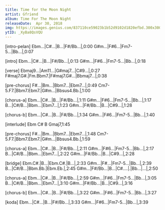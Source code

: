 ```yaml
---
title: Time for the Moon Night
artist: Gfriend
album: Time For The Moon Night
releaseDate:  Apr 30, 2018
img: https://images.genius.com/837110ce59023b1b52d9102d1820efbd.300x300x1.png
ytID: _XyBa8QsVQU
---
```


[intro-pelan]
Ebm...|C#...|B...|F#/Bb...|,0:00
G#m...|F#6...|Fm7-5...|Bb...|,0:07

[intro]
Ebm...|C#...|B...|F#/Bb...|,0:13
G#m...|F#6...|Fm7-5...|Bb...|,0:18

[verse] 
Ebmaj9...|Am11...|G#maj7...|C#9...|,0:27
F#maj7.G#.|Fm.Bbm7.|F#maj7.G#...|Bbmaj7...|,0:38

[pre-chorus]
F#...|Bm...|Bbm7...|Ebm7...|,0:49
Cm7-5.F7.|Bbm7.Ebm7.|G#m...|Bbsus4.Bb.|,1:00

[chorus-a]
Ebm...|C#...|B...|F#/Bb...|,1:11
G#m...|F#6...|Fm7-5...|Bb...|,1:17
B...|C#/B...|Bbm...|Ebm7...|,1:23
G#m...|F#/Bb...|B...|C#9...|,1:28

[chorus-b]
Ebm...|C#...|B...|F#/Bb...|,1:34
G#m...|F#6...|Fm7-5...|Bb...|,1:40

[interlude]
Ebm C# B Gmaj7,1:45

[pre-chorus] 
F#...|Bm...|Bbm7...|Ebm7...|,1:48
Cm7-5.F7.|Bbm7.Ebm7.|G#m...|Bbsus4.Bb.|,1:59

[chorus-a]
Ebm...|C#...|B...|F#/Bb...|,2:11
G#m...|F#6...|Fm7-5...|Bb...|,2:17
B...|C#/B...|Bbm...|Ebm7...|,2:22
G#m...|F#/Bb...|B...|C#9...|,2:28

[bridge]
Ebm.C#.|B...|Ebm.C#.|B...|,2:33
G#m...|F#...|Fm7-5...|Bb...|,2:39
B...|C#/B...|Bbm.Bb.|Ebm.Eb.|,2:45
G#m...|F#/Bb...|B...|C#....|.|Bb...|...|,2:50

[chorus-a] 
Ebm...|C#...|B...|F#/Bb...|,2:59
G#m...|F#6...|Fm7-5...|Bb...|,3:05
B...|C#/B...|Bbm...|Ebm7...|,3:10
G#m...|F#/Bb...|B...|C#9...|,3:16

[chorus-b] 
Ebm...|C#...|B...|F#/Bb...|,3:22
G#m...|F#6...|Fm7-5...|Bb...|,3:27

[koda]
Ebm...|C#...|B...|F#/Bb...|,3:33
G#m...|F#6...|Fm7-5...|Bb...|,3:39
